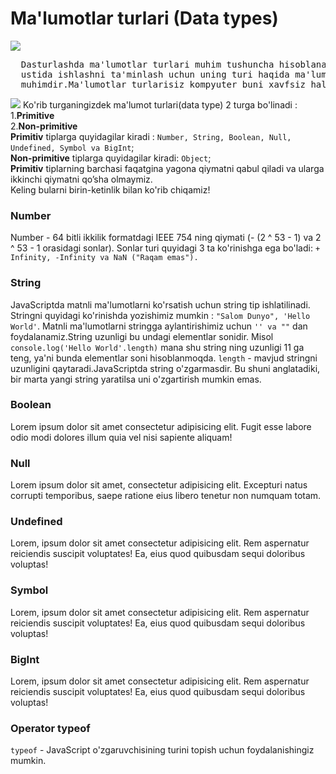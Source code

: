 # Ma'lumotlar turlari (Data types)
<img src="https://i.ibb.co/YkPGqK9/assja.jpg" />
<pre>
  Dasturlashda ma'lumotlar turlari muhim tushuncha hisoblanadi. O'zgaruvchilar
  ustida ishlashni ta'minlash uchun uning turi haqida ma'lumotga ega bo'lishimiz
  muhimdir.Ma'lumotlar turlarisiz kompyuter buni xavfsiz hal qila olmaydi.
</pre>
<img src="https://i.ibb.co/54h84xX/image.jpg" />
  Ko'rib turganingizdek ma'lumot turlari(data type) 2 turga bo'linadi : <br/>
  1.<b>Primitive</b>  <br/>
  2.<b>Non-primitive</b>
  <br />
  <b>Primitiv</b> tiplarga quyidagilar kiradi :
  <code>Number, String, Boolean, Null, Undefined, Symbol va BigInt</code>;
  <br />
  <b>Non-primitive</b> tiplarga quyidagilar kiradi:
  <code>Object</code>;
  <br />
  <b>Primitiv</b>
  tiplarning barchasi faqatgina yagona qiymatni qabul qiladi va ularga ikkinchi
  qiymatni qo’sha olmaymiz. <br> 
  Keling bularni birin-ketinlik bilan ko'rib chiqamiz!

<h3>Number</h3>
   Number -  64 bitli ikkilik formatdagi IEEE 754 ning qiymati (- (2 ^ 53 - 1) va 2 ^ 53 - 1 orasidagi sonlar).
       Sonlar turi quyidagi 3 ta ko'rinishga ega bo'ladi: <code>+ Infinity, -Infinity va NaN ("Raqam emas").</code>
       <h3>String</h3> 
      JavaScriptda matnli ma'lumotlarni ko'rsatish uchun string tip ishlatilinadi. Stringni quyidagi ko'rinishda yozishimiz mumkin : <code>"Salom Dunyo", 'Hello World'</code>. Matnli ma'lumotlarni stringga aylantirishimiz uchun <code>'' va ""</code> dan foydalanamiz.String uzunligi bu undagi elementlar sonidir. Misol <code>console.log('Hello World'.length)</code> mana shu string ning uzunligi 11 ga teng, ya'ni bunda elementlar soni hisoblanmoqda. <code>length</code> - mavjud stringni uzunligini qaytaradi.JavaScriptda string o'zgarmasdir. Bu shuni anglatadiki, bir marta yangi string yaratilsa uni o'zgartirish mumkin emas. 
           <h3>Boolean</h3> 
   Lorem ipsum dolor sit amet consectetur adipisicing elit. Fugit esse labore odio modi dolores illum quia vel nisi sapiente aliquam!
       <h3>Null</h3> 
   Lorem ipsum dolor sit amet, consectetur adipisicing elit. Excepturi natus corrupti temporibus, saepe ratione eius libero tenetur non numquam totam.
       <h3>Undefined</h3> 
   Lorem, ipsum dolor sit amet consectetur adipisicing elit. Rem aspernatur reiciendis suscipit voluptates! Ea, eius quod quibusdam sequi doloribus voluptas!
   <h3>Symbol</h3> 
   Lorem, ipsum dolor sit amet consectetur adipisicing elit. Rem aspernatur reiciendis suscipit voluptates! Ea, eius quod quibusdam sequi doloribus voluptas!
   <h3>BigInt</h3> 
   Lorem, ipsum dolor sit amet consectetur adipisicing elit. Rem aspernatur reiciendis suscipit voluptates! Ea, eius quod quibusdam sequi doloribus voluptas!
       <h3>Operator typeof</h3>
  <code>typeof</code> - JavaScript o'zgaruvchisining turini topish uchun foydalanishingiz mumkin.

 
